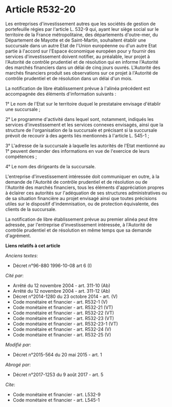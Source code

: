 # Article R532-20

Les entreprises d'investissement autres que les sociétés de gestion de portefeuille régies par l'article L. 532-9 qui, ayant
leur siège social sur le territoire de la France métropolitaine, des départements d'outre-mer, du Département de Mayotte et
de Saint-Martin, souhaitent établir une succursale dans un autre Etat de l'Union européenne ou d'un autre Etat partie à
l'accord sur l'Espace économique européen pour y fournir des services d'investissement doivent notifier, au préalable, leur
projet à l'Autorité de contrôle prudentiel et de résolution qui en informe l'Autorité des marchés financiers dans un délai de
cinq jours ouvrés. L'Autorité des marchés financiers produit ses observations sur ce projet à l'Autorité de contrôle
prudentiel et de résolution dans un délai d'un mois. 

La notification de libre établissement prévue à l'alinéa précédent est accompagnée des éléments d'information suivants : 

1° Le nom de l'Etat sur le territoire duquel le prestataire envisage d'établir une succursale ; 

2° Le programme d'activité dans lequel sont, notamment, indiqués les services d'investissement et les services connexes
envisagés, ainsi que la structure de l'organisation de la succursale et précisant si la succursale prévoit de recourir à des
agents liés mentionnés à l'article L. 545-1 ; 

3° L'adresse de la succursale à laquelle les autorités de l'Etat mentionné au 1° peuvent demander des informations en vue de
l'exercice de leurs compétences ; 

4° Le nom des dirigeants de la succursale. 

L'entreprise d'investissement intéressée doit communiquer en outre, à la demande de l'Autorité de contrôle prudentiel et de
résolution ou de l'Autorité des marchés financiers, tous les éléments d'appréciation propres à éclairer ces autorités sur
l'adéquation de ses structures administratives ou de sa situation financière au projet envisagé ainsi que toutes précisions
utiles sur le dispositif d'indemnisation, ou de protection équivalente, des clients de la succursale. 

La notification de libre établissement prévue au premier alinéa peut être adressée, par l'entreprise d'investissement
intéressée, à l'Autorité de contrôle prudentiel et de résolution en même temps que sa demande d'agrément.

**Liens relatifs à cet article**

_Anciens textes_:

  - Décret n°96-880 1996-10-08 art 6 (I)

_Cité par_:

  - Arrêté du 12 novembre 2004 - art. 311-10 (Ab)
  - Arrêté du 12 novembre 2004 - art. 311-12 (Ab)
  - Décret n°2014-1280 du 23 octobre 2014 - art. (V)
  - Code monétaire et financier - art. R532-1 (V)
  - Code monétaire et financier - art. R532-21 (VT)
  - Code monétaire et financier - art. R532-22 (VT)
  - Code monétaire et financier - art. R532-23 (VT)
  - Code monétaire et financier - art. R532-23-1 (VT)
  - Code monétaire et financier - art. R532-24 (V)
  - Code monétaire et financier - art. R532-25 (V)

_Modifié par_:

  - Décret n°2015-564 du 20 mai 2015 - art. 1

_Abrogé par_:

  - Décret n°2017-1253 du 9 août 2017 - art. 5

_Cite_:

  - Code monétaire et financier - art. L532-9
  - Code monétaire et financier - art. L545-1

